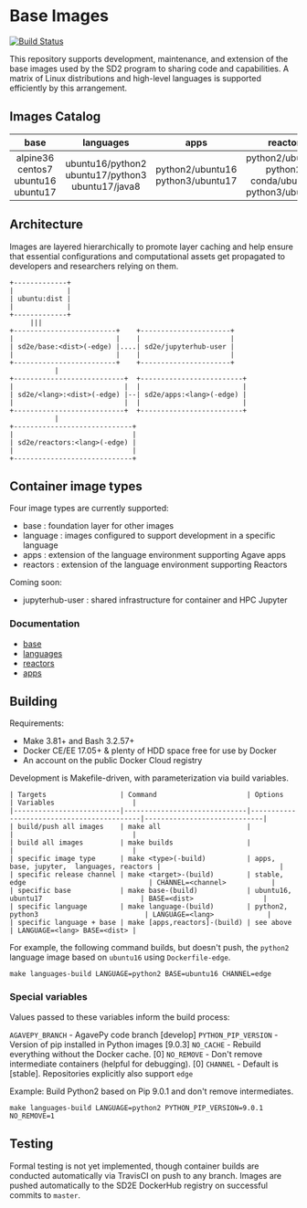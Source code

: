 # Base Images

[![Build Status](https://travis-ci.org/SD2E/base-images.svg?branch=master)](https://travis-ci.org/SD2E/base-images)

This repository supports development, maintenance, and extension of the base
images used by the SD2 program to sharing code and capabilities. A matrix of
Linux distributions and high-level languages is supported efficiently by
this arrangement.

## Images Catalog

|                base                |                     languages                    |                apps               |                         reactors                         |
|:----------------------------------:|:------------------------------------------------:|:---------------------------------:|:--------------------------------------------------------:|
| alpine36 centos7 ubuntu16 ubuntu17 | ubuntu16/python2 ubuntu17/python3 ubuntu17/java8 | python2/ubuntu16 python3/ubuntu17 | python2/ubuntu16 python2-conda/ubuntu16 python3/ubuntu17 |

## Architecture

Images are layered hierarchically to promote layer caching and help ensure
that essential configurations and computational assets get propagated
to developers and researchers relying on them.

```
+-------------+
|             |
| ubuntu:dist |
|             |
+-------------+
     |||
+-------------------------+    +----------------------+
|                         |    |                      |
| sd2e/base:<dist>(-edge) |....| sd2e/jupyterhub-user |
|                         |    |                      |
+-------------------------+    +----------------------+
           |
+---------------------------+  +-------------------------+
|                           |  |                         |
| sd2e/<lang>:<dist>(-edge) |--| sd2e/apps:<lang>(-edge) |
|                           |  |                         |
+---------------------------+  +-------------------------+
           |
+-----------------------------+
|                             |
| sd2e/reactors:<lang>(-edge) |
|                             |
+-----------------------------+
```

## Container image types

Four image types are currently supported:

* base : foundation layer for other images
* language : images configured to support development in a specific language
* apps : extension of the language environment supporting Agave apps
* reactors : extension of the language environment supporting Reactors

Coming soon:
* jupyterhub-user : shared infrastructure for container and HPC Jupyter

### Documentation

* [base](base/README.md)
* [languages](languages/README.md)
* [reactors](reactors/README.md)
* [apps](apps/README.md)

## Building

Requirements:
* Make 3.81+ and Bash 3.2.57+
* Docker CE/EE 17.05+ & plenty of HDD space free for use by Docker
* An account on the public Docker Cloud registry

Development is Makefile-driven, with parameterization via build variables.

```
| Targets                  | Command                      | Options                                   | Variables                   |
|--------------------------|------------------------------|-------------------------------------------|-----------------------------|
| build/push all images    | make all                     |                                           |                             |
| build all images         | make builds                  |                                           |                             |
| specific image type      | make <type>(-build)          | apps, base, jupyter,  languages, reactors |                             |
| specific release channel | make <target>-(build)        | stable, edge                              | CHANNEL=<channel>           |
| specific base            | make base-(build)            | ubuntu16, ubuntu17                        | BASE=<dist>                 |
| specific language        | make language-(build)        | python2, python3                          | LANGUAGE=<lang>             |
| specific language + base | make [apps,reactors]-(build) | see above                                 | LANGUAGE=<lang> BASE=<dist> |
```

For example, the following command builds, but doesn't push, the `python2`
language image based on `ubuntu16` using `Dockerfile-edge`.

```shell
make languages-build LANGUAGE=python2 BASE=ubuntu16 CHANNEL=edge
```

### Special variables

Values passed to these variables inform the build process:

`AGAVEPY_BRANCH` - AgavePy code branch [develop]
`PYTHON_PIP_VERSION` - Version of pip installed in Python images [9.0.3]
`NO_CACHE` - Rebuild everything without the Docker cache. [0]
`NO_REMOVE` - Don't remove intermediate containers (helpful for debugging). [0]
`CHANNEL` - Default is [stable]. Repositories explicitly also support `edge`

Example: Build Python2 based on Pip 9.0.1 and don't remove intermediates.

```shell
make languages-build LANGUAGE=python2 PYTHON_PIP_VERSION=9.0.1 NO_REMOVE=1
```

## Testing

Formal testing is not yet implemented, though container builds are conducted
automatically via TravisCI on push to any branch. Images are pushed automatically
to the SD2E DockerHub registry on successful commits to `master`.

